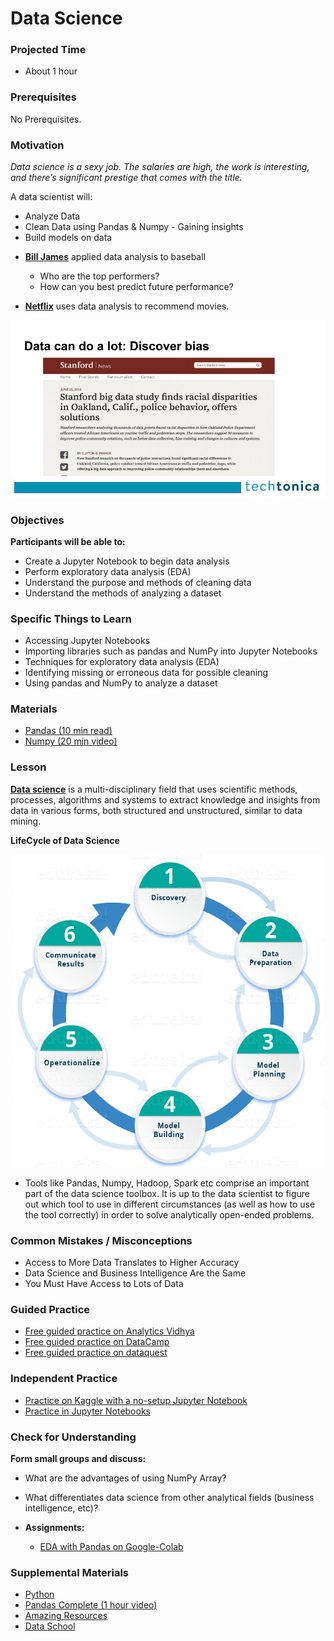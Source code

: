 # Data Science

### Projected Time

- About 1 hour

### Prerequisites

No Prerequisites.

### Motivation

_Data science is a sexy job. The salaries are high, the work is interesting, and there’s significant prestige that comes with the title._

A data scientist will:

- Analyze Data
- Clean Data using Pandas & Numpy - Gaining insights
- Build models on data

* **[Bill James](https://en.wikipedia.org/wiki/Bill_James)** applied data analysis to baseball

  - Who are the top performers?
  - How can you best predict future performance?

* **[Netflix](https://www.netflix.com/)** uses data analysis to recommend movies.

<p align="center">
	<img src="/roles-in-tech/data-example.jpg" alt="data">
</p>

### Objectives

**Participants will be able to:**

- Create a Jupyter Notebook to begin data analysis
- Perform exploratory data analysis (EDA)
- Understand the purpose and methods of cleaning data
- Understand the methods of analyzing a dataset

### Specific Things to Learn

- Accessing Jupyter Notebooks
- Importing libraries such as pandas and NumPy into Jupyter Notebooks
- Techniques for exploratory data analysis (EDA)
- Identifying missing or erroneous data for possible cleaning
- Using pandas and NumPy to analyze a dataset

### Materials

- [Pandas (10 min read)](https://pandas.pydata.org/docs/user_guide/10min.html)
- [Numpy (20 min video)](https://www.youtube.com/watch?v=8Mpc9ukltVA)

### Lesson

**[Data science](https://en.wikipedia.org/wiki/Data_science)** is a multi-disciplinary field that uses scientific methods, processes, algorithms and systems to extract knowledge and insights from data in various forms, both structured and unstructured, similar to data mining.

**LifeCycle of Data Science**

<p align="center">
	<img src="/roles-in-tech/lifecycle-datascience.png" alt="data" height="500" width="500">
</p>

- Tools like Pandas, Numpy, Hadoop, Spark etc
  comprise an important part of the data science toolbox.
  It is up to the data scientist to figure out which tool to use in different
  circumstances (as well as how to use the tool correctly) in order to solve analytically
  open-ended problems.

### Common Mistakes / Misconceptions

- Access to More Data Translates to Higher Accuracy
- Data Science and Business Intelligence Are the Same
- You Must Have Access to Lots of Data

### Guided Practice

- [Free guided practice on Analytics Vidhya](https://courses.analyticsvidhya.com/courses/a-comprehensive-learning-path-to-become-a-data-scientist-in-2019)
- [Free guided practice on DataCamp](https://www.datacamp.com)
- [Free guided practice on dataquest](https://www.dataquest.io/)

### Independent Practice

- [Practice on Kaggle with a no-setup Jupyter Notebook](https://www.kaggle.com/)
- [Practice in Jupyter Notebooks](https://jupyter.org)

### Check for Understanding

**Form small groups and discuss:**

- What are the advantages of using NumPy Array?
- What differentiates data science from other analytical fields (business intelligence, etc)?

- **Assignments:**
  - [EDA with Pandas on Google-Colab](https://colab.research.google.com/drive/1LQzSDISFudcL6meC3NXFOIaCYqXjNH04)

### Supplemental Materials

- [Python](../electives/python.md)
- [Pandas Complete (1 hour video)](https://www.youtube.com/watch?v=vmEHCJofslg)
- [Amazing Resources](https://github.com/frontbenchHQ/Data-Science-Free)
- [Data School](https://www.dataschool.io/resources/)
